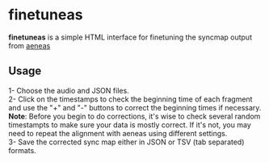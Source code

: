 # finetuneas

**finetuneas** is a simple HTML interface for finetuning the syncmap output from [aeneas](https://github.com/readbeyond/aeneas)


## Usage
1- Choose the audio and JSON files.  
2- Click on the timestamps to check the beginning time of each fragment and use the "+" and "-" buttons to correct the beginning times if necessary.  
**Note**: Before you begin to do corrections, it's wise to check several random timestampts to make sure your data is mostly correct. If it's not, you may need to repeat the alignment with aeneas using different settings.  
3- Save the corrected sync map either in JSON or TSV (tab separated) formats.
